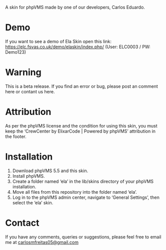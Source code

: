 A skin for phpVMS made by one of our developers, Carlos Eduardo.

# Demo
If you want to see a demo of Ela Skin open this link: https://elc.fsvas.co.uk/demo/elaskin/index.php/ (User: ELC0003 / PW: Demo123)

# Warning
This is a beta release. If you find an error or bug, please post an comment here or contant us here.

# Attribution
As per the phpVMS license and the condition for using this skin, you must keep the ‘CrewCenter by ElixarCode | Powered by phpVMS’ attribution in the footer.

# Installation
1. Download phpVMS 5.5 and this skin.
2. Install phpVMS.
3. Create a folder named ‘ela’ in the lib/skins directory of your phpVMS installation.
4. Move all files from this repository into the folder named ‘ela’.
5. Log in to the phpVMS admin center, navigate to ‘General Settings’, then select the ‘ela’ skin.

# Contact
If you have any comments, queries or suggestions, please feel free to email me at carlosmfreitas05@gmail.com
